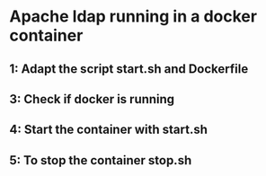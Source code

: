 # Apache ldap running in a docker container





## 1: Adapt the script start.sh and Dockerfile 

## 3: Check if docker is running

## 4: Start the container with start.sh

## 5: To stop the container stop.sh 


